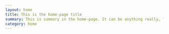```yaml
---
layout: home
title: This is the home-page title
summary: This is summary in the home-page. It can be anything really, from describing what this website is about, to some texts about cats and dogs. If you want to see the source code of this theme, feel free to check out the repository on <a href="https://github.com/ItsMeaga1n/minimal-categorized" target="_blank">GitHub</a>.
category: home
---
```

